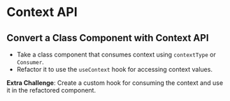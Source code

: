 # Context API

## Convert a Class Component with Context API

- Take a class component that consumes context using `contextType` or `Consumer`.
- Refactor it to use the `useContext` hook for accessing context values.

**Extra Challenge**: Create a custom hook for consuming the context and use it in the refactored component.
